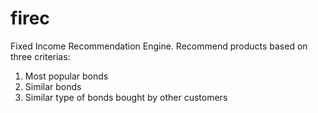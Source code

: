firec
=============

Fixed Income Recommendation Engine. 
Recommend products based on three criterias:
1. Most popular bonds
2. Similar bonds
3. Similar type of bonds bought by other customers